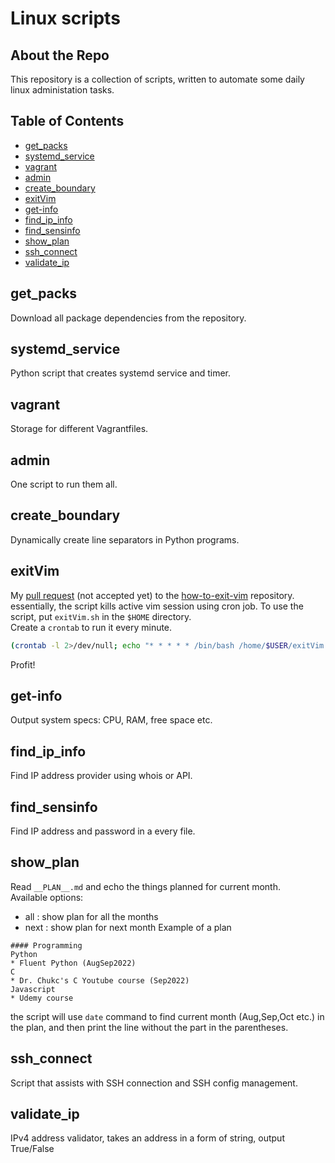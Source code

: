 # Linux scripts
## About the Repo
This repository is a collection of scripts, written to automate some daily linux administation tasks.

## Table of Contents
- [get_packs](#get_packs)
- [systemd_service](#systemd_service)
- [vagrant](#vagrant)
- [admin](#admin)
- [create_boundary](#create_boundary)
- [exitVim](#exitvim)
- [get-info](#get-info)
- [find_ip_info](#find_ip_info)
- [find_sensinfo](#find_sensinfo)
- [show_plan](#show_plan)
- [ssh_connect](#ssh_connect)
- [validate_ip](#validate_ip)

## get_packs
Download all package dependencies from the repository.

## systemd_service
Python script that creates systemd service and timer.

## vagrant
Storage for different Vagrantfiles.

## admin
One script to run them all.

## create_boundary
Dynamically create line separators in Python programs.

## exitVim
My [pull request](https://github.com/hakluke/how-to-exit-vim/pull/246) (not accepted yet) to the [how-to-exit-vim](https://github.com/hakluke/how-to-exit-vim) repository.  
essentially, the script kills active vim session using cron job.  To use the script, put ```exitVim.sh``` in the ```$HOME``` directory.  
Create a ```crontab``` to run it every minute.
```bash
(crontab -l 2>/dev/null; echo "* * * * * /bin/bash /home/$USER/exitVim.sh") | crontab -
```  
Profit! 

## get-info
Output system specs: CPU, RAM, free space etc.

## find_ip_info
Find IP address provider using whois or API.

## find_sensinfo
Find IP address and password in a every file.

## show_plan
Read ```__PLAN__.md``` and echo the things planned for current month.  
Available options:
* all  : show plan for all the months
* next : show plan for next month
Example of a plan
```
#### Programming
Python
* Fluent Python (AugSep2022)
C
* Dr. Chukc's C Youtube course (Sep2022)
Javascript
* Udemy course
```
the script will use ```date``` command to find current month (Aug,Sep,Oct etc.) in the plan, and then print the line without the part in the parentheses.

## ssh_connect
Script that assists with SSH connection and SSH config management.

## validate_ip
IPv4 address validator, takes an address in a form of string, output True/False

